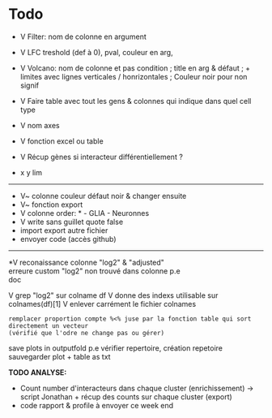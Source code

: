 # Todo
* V Filter: nom de colonne en argument
* V LFC treshold (def à 0), pval, couleur en arg,
* V Volcano: nom de colonne et pas condition ; title en arg & défaut ; + limites avec lignes verticales / honrizontales ; Couleur noir pour non signif
* V Faire table avec tout les gens & colonnes qui indique dans quel cell type
* V nom axes
* V fonction excel ou table 
* V Récup gènes si interacteur différentiellement ?

* x y lim

***
* V~ colonne couleur défaut noir & changer ensuite
* V~ fonction export
* V colonne order: * - GLIA - Neuronnes
* V write sans guillet quote false
* import export autre fichier
* envoyer code (accès github)



***

*V reconaissance colonne "log2" & "adjusted"  
    erreure custom "log2" non trouvé dans colonne p.e  
    doc  

V    grep "log2" sur colname df
V        donne des indexs utilisable sur colnames(df)[1]
V        enlever carrément le fichier colnames

    remplacer proportion compte %<% juse par la fonction table qui sort directement un vecteur
    (vérifié que l'odre ne change pas ou gérer)

save plots in outputfold p.e
    vérifier repertoire, création repetoire
        sauvegarder plot + table as txt
        
**TODO ANALYSE:**
* Count number d'interacteurs dans chaque cluster (enrichissement) -> script Jonathan + récup des counts sur chaque cluster (export)
* code rapport & profile à envoyer ce week end
